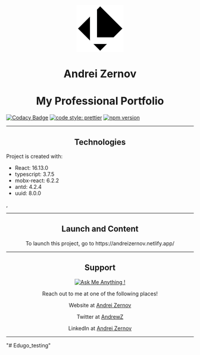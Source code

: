 <div align="center">
<img src="./public/logoBlack.png"></img>
</div>

<h1 align="center">Andrei Zernov</h1>
<h1 align="center">My Professional Portfolio</h1>

[![Codacy Badge](https://api.codacy.com/project/badge/Grade/92fb0ce07c3745b88ba00cf1f6a92581)](https://www.codacy.com/manual/AndreiZernov/Portfolio?utm_source=github.com&utm_medium=referral&utm_content=AndreiZernov/Portfolio&utm_campaign=Badge_Grade)
[![code style: prettier](https://img.shields.io/badge/code_style-prettier-ff69b4.svg?style=flat-square)](https://github.com/prettier/prettier)
[![npm version](https://badge.fury.io/js/npm.svg)](https://badge.fury.io/js/npm)

---

<h2 align="center">Technologies</h2>

Project is created with:

<ul>
  <li>React: 16.13.0</li>
  <li>typescript: 3.7.5</li>
  <li>mobx-react: 6.2.2</li>
  <li>antd: 4.2.4</li>
  <li>uuid: 8.0.0</li>
</ul>

,

---

<h2 align="center"> Launch and Content</h2>

<p align="center">To launch this project, go to https://andreizernov.netlify.app/</p>

---

<div align="center">

<h2> Support</h2>

[![Ask Me Anything !](https://img.shields.io/badge/Ask%20me-anything-1abc9c.svg)](https://github.com/AndreiZernov)

Reach out to me at one of the following places!

Website at [Andrei Zernov](https://andreizernov.netlify.app/)

Twitter at [AndrewZ](https://twitter.com/AndrewZer)

LinkedIn at [Andrei Zernov](https://www.linkedin.com/in/andrei-zernov/)

---

</div>
"# Edugo_testing" 
